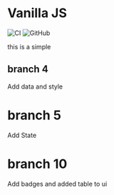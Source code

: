# Vanilla JS

![CI](https://github.com/beanno1116/vanillajs2/workflows/CI/badge.svg)
![GitHub](https://img.shields.io/github/license/beanno1116/vanillajs2?style=plastic)

this is a simple

## branch 4

Add data and style

# branch 5

Add State

# branch 10

Add badges and added table to ui
